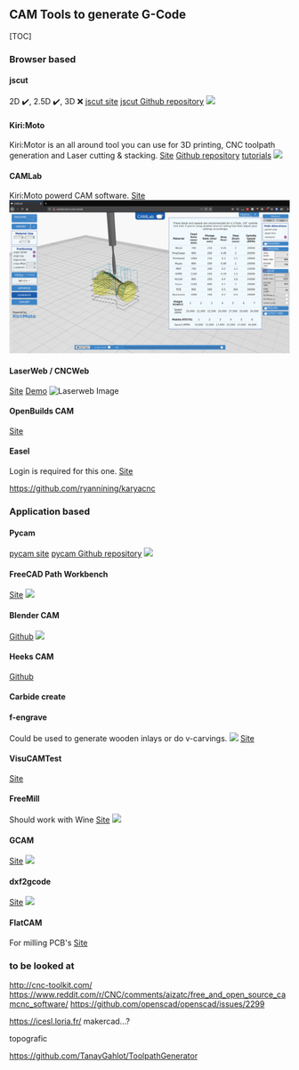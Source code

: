 ## CAM Tools to generate G-Code
[TOC]
### Browser based
#### jscut
2D :heavy_check_mark:, 2.5D :heavy_check_mark:, 3D :x:
[jscut site](http://jscut.org/)
[jscut Github repository](https://github.com/tbfleming/jscut)
![](images/jscut.jpg)

#### Kiri:Moto
Kiri:Motor is an all around tool you can use for 3D printing, CNC toolpath generation and Laser cutting & stacking.
[Site](https://grid.space/kiri/)
[Github repository](https://github.com/GridSpace/grid-apps)
[tutorials](https://www.youtube.com/c/gridspace)
![](images/kirimoto.png)

#### CAMLab
Kiri:Moto powerd CAM software.
[Site]()
![](images/CAMLab.png)

#### LaserWeb / CNCWeb
[Site](https://laserweb.yurl.ch/)
[Demo](https://laserweb.github.io/LaserWeb4/)
![Laserweb Image](images/LaserWebDec2016.PNG)

#### OpenBuilds CAM
[Site](https://cam.openbuilds.com)

#### Easel
Login is required for this one.
[Site](https://easel.inventables.com/users/sign_in)

https://github.com/ryannining/karyacnc

### Application based

#### Pycam
[pycam site](http://pycam.sourceforge.net/)
[pycam Github repository](https://github.com/SebKuzminsky/pycam/edit/master/docs/index.md)
![](images/PyCAM.png)

#### FreeCAD Path Workbench
[Site](https://wiki.freecadweb.org/Path_Workbench)
![](images/FreeCADPath.png)

#### Blender CAM
[Github](https://github.com/vilemduha/blendercam/wiki)
![](images/BlenderCAM.png)

#### Heeks CAM
[Github](https://github.com/danheeks/HeeksCAM)

#### Carbide create

#### f-engrave
Could be used to generate wooden inlays or do v-carvings.
![](images/f-engrave.jpg)
[Site](https://www.scorchworks.com/Fengrave/fengrave.html)

#### VisuCAMTest 
[Site](http://nraynaud.github.io/webgcode/webapp/visucamTest.html#/)

#### FreeMill
Should work with Wine
[Site](https://mecsoft.com/free-cad-cam/)
![](images/freemill.jpg)

#### GCAM
[Site](https://github.com/blinkenlight/GCAM/wiki)
![](images/gcam-se-1.png)

#### dxf2gcode
[Site](https://sourceforge.net/projects/dxf2gcode/)
![](images/dxf2gcode.png)

#### FlatCAM
For milling PCB's
[Site](http://flatcam.org/)

### to be looked at
http://cnc-toolkit.com/
https://www.reddit.com/r/CNC/comments/aizatc/free_and_open_source_camcnc_software/
https://github.com/openscad/openscad/issues/2299

https://icesl.loria.fr/
makercad...?



topografic



https://github.com/TanayGahlot/ToolpathGenerator
